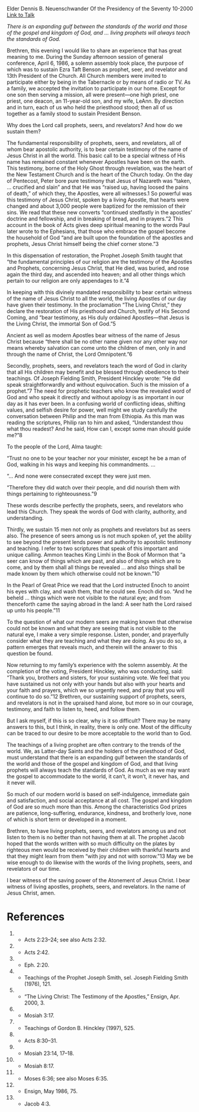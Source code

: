 Elder Dennis B. Neuenschwander
Of the Presidency of the Seventy
10-2000
[Link to Talk](https://www.churchofjesuschrist.org/study/general-conference/2000/10/living-prophets-seers-and-revelators?lang=eng)

_There is an expanding gulf between the standards of the world and those of the gospel and kingdom of God, and … living prophets will always teach the standards of God._

Brethren, this evening I would like to share an experience that has great meaning to me. During the Sunday afternoon session of general conference, April 6, 1986, a solemn assembly took place, the purpose of which was to sustain Ezra Taft Benson as prophet, seer, and revelator and 13th President of the Church. All Church members were invited to participate either by being in the Tabernacle or by means of radio or TV. As a family, we accepted the invitation to participate in our home. Except for one son then serving a mission, all were present—one high priest, one priest, one deacon, an 11-year-old son, and my wife, LeAnn. By direction and in turn, each of us who held the priesthood stood; then all of us together as a family stood to sustain President Benson.

Why does the Lord call prophets, seers, and revelators? And how do we sustain them?

The fundamental responsibility of prophets, seers, and revelators, all of whom bear apostolic authority, is to bear certain testimony of the name of Jesus Christ in all the world. This basic call to be a special witness of His name has remained constant whenever Apostles have been on the earth. This testimony, borne of the Holy Ghost through revelation, was the heart of the New Testament Church and is the heart of the Church today. On the day of Pentecost, Peter bore pure testimony that Jesus of Nazareth was “taken, … crucified and slain” and that He was “raised up, having loosed the pains of death,” of which they, the Apostles, were all witnesses.1 So powerful was this testimony of Jesus Christ, spoken by a living Apostle, that hearts were changed and about 3,000 people were baptized for the remission of their sins. We read that these new converts “continued stedfastly in the apostles’ doctrine and fellowship, and in breaking of bread, and in prayers.”2 This account in the book of Acts gives deep spiritual meaning to the words Paul later wrote to the Ephesians, that those who embrace the gospel become the household of God “and are built upon the foundation of the apostles and prophets, Jesus Christ himself being the chief corner stone.”3

In this dispensation of restoration, the Prophet Joseph Smith taught that “the fundamental principles of our religion are the testimony of the Apostles and Prophets, concerning Jesus Christ, that He died, was buried, and rose again the third day, and ascended into heaven; and all other things which pertain to our religion are only appendages to it.”4

In keeping with this divinely mandated responsibility to bear certain witness of the name of Jesus Christ to all the world, the living Apostles of our day have given their testimony. In the proclamation “The Living Christ,” they declare the restoration of His priesthood and Church, testify of His Second Coming, and “bear testimony, as His duly ordained Apostles—that Jesus is the Living Christ, the immortal Son of God.”5

Ancient as well as modern Apostles bear witness of the name of Jesus Christ because “there shall be no other name given nor any other way nor means whereby salvation can come unto the children of men, only in and through the name of Christ, the Lord Omnipotent.”6

Secondly, prophets, seers, and revelators teach the word of God in clarity that all His children may benefit and be blessed through obedience to their teachings. Of Joseph Fielding Smith, President Hinckley wrote: “He did speak straightforwardly and without equivocation. Such is the mission of a prophet.”7 The need for prophetic teachers who know the revealed word of God and who speak it directly and without apology is as important in our day as it has ever been. In a confusing world of conflicting ideas, shifting values, and selfish desire for power, well might we study carefully the conversation between Philip and the man from Ethiopia. As this man was reading the scriptures, Philip ran to him and asked, “Understandest thou what thou readest? And he said, How can I, except some man should guide me?”8

To the people of the Lord, Alma taught:

“Trust no one to be your teacher nor your minister, except he be a man of God, walking in his ways and keeping his commandments. …

“… And none were consecrated except they were just men.

“Therefore they did watch over their people, and did nourish them with things pertaining to righteousness.”9

These words describe perfectly the prophets, seers, and revelators who lead this Church. They speak the words of God with clarity, authority, and understanding.

Thirdly, we sustain 15 men not only as prophets and revelators but as seers also. The presence of seers among us is not much spoken of, yet the ability to see beyond the present lends power and authority to apostolic testimony and teaching. I refer to two scriptures that speak of this important and unique calling. Ammon teaches King Limhi in the Book of Mormon that “a seer can know of things which are past, and also of things which are to come, and by them shall all things be revealed … and also things shall be made known by them which otherwise could not be known.”10

In the Pearl of Great Price we read that the Lord instructed Enoch to anoint his eyes with clay, and wash them, that he could see. Enoch did so. “And he beheld … things which were not visible to the natural eye; and from thenceforth came the saying abroad in the land: A seer hath the Lord raised up unto his people.”11

To the question of what our modern seers are making known that otherwise could not be known and what they are seeing that is not visible to the natural eye, I make a very simple response. Listen, ponder, and prayerfully consider what they are teaching and what they are doing. As you do so, a pattern emerges that reveals much, and therein will the answer to this question be found.

Now returning to my family’s experience with the solemn assembly. At the completion of the voting, President Hinckley, who was conducting, said: “Thank you, brothers and sisters, for your sustaining vote. We feel that you have sustained us not only with your hands but also with your hearts and your faith and prayers, which we so urgently need, and pray that you will continue to do so.”12 Brethren, our sustaining support of prophets, seers, and revelators is not in the upraised hand alone, but more so in our courage, testimony, and faith to listen to, heed, and follow them.

But I ask myself, if this is so clear, why is it so difficult? There may be many answers to this, but I think, in reality, there is only one. Most of the difficulty can be traced to our desire to be more acceptable to the world than to God.

The teachings of a living prophet are often contrary to the trends of the world. We, as Latter-day Saints and the holders of the priesthood of God, must understand that there is an expanding gulf between the standards of the world and those of the gospel and kingdom of God, and that living prophets will always teach the standards of God. As much as we may want the gospel to accommodate to the world, it can’t, it won’t, it never has, and it never will.

So much of our modern world is based on self-indulgence, immediate gain and satisfaction, and social acceptance at all cost. The gospel and kingdom of God are so much more than this. Among the characteristics God prizes are patience, long-suffering, endurance, kindness, and brotherly love, none of which is short term or developed in a moment.

Brethren, to have living prophets, seers, and revelators among us and not listen to them is no better than not having them at all. The prophet Jacob hoped that the words written with so much difficulty on the plates by righteous men would be received by their children with thankful hearts and that they might learn from them “with joy and not with sorrow.”13 May we be wise enough to do likewise with the words of the living prophets, seers, and revelators of our time.

I bear witness of the saving power of the Atonement of Jesus Christ. I bear witness of living apostles, prophets, seers, and revelators. In the name of Jesus Christ, amen.

# References
1. - Acts 2:23–24; see also Acts 2:32.
2. - Acts 2:42.
3. - Eph. 2:20.
4. - Teachings of the Prophet Joseph Smith, sel. Joseph Fielding Smith (1976), 121.
5. - “The Living Christ: The Testimony of the Apostles,” Ensign, Apr. 2000, 3.
6. - Mosiah 3:17.
7. - Teachings of Gordon B. Hinckley (1997), 525.
8. - Acts 8:30–31.
9. - Mosiah 23:14, 17–18.
10. - Mosiah 8:17.
11. - Moses 6:36; see also Moses 6:35.
12. - Ensign, May 1986, 75.
13. - Jacob 4:3.